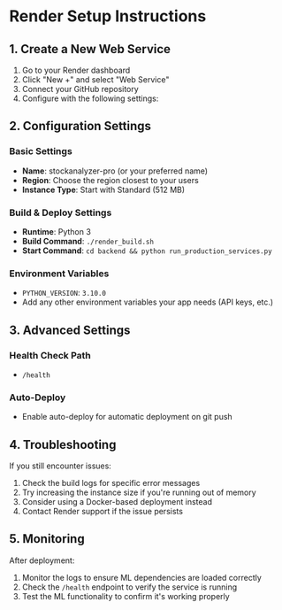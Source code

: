 # Render Setup Instructions

## 1. Create a New Web Service

1. Go to your Render dashboard
2. Click "New +" and select "Web Service"
3. Connect your GitHub repository
4. Configure with the following settings:

## 2. Configuration Settings

### Basic Settings
- **Name**: stockanalyzer-pro (or your preferred name)
- **Region**: Choose the region closest to your users
- **Instance Type**: Start with Standard (512 MB)

### Build & Deploy Settings
- **Runtime**: Python 3
- **Build Command**: `./render_build.sh`
- **Start Command**: `cd backend && python run_production_services.py`

### Environment Variables
- `PYTHON_VERSION`: `3.10.0`
- Add any other environment variables your app needs (API keys, etc.)

## 3. Advanced Settings

### Health Check Path
- `/health`

### Auto-Deploy
- Enable auto-deploy for automatic deployment on git push

## 4. Troubleshooting

If you still encounter issues:

1. Check the build logs for specific error messages
2. Try increasing the instance size if you're running out of memory
3. Consider using a Docker-based deployment instead
4. Contact Render support if the issue persists

## 5. Monitoring

After deployment:
1. Monitor the logs to ensure ML dependencies are loaded correctly
2. Check the `/health` endpoint to verify the service is running
3. Test the ML functionality to confirm it's working properly
